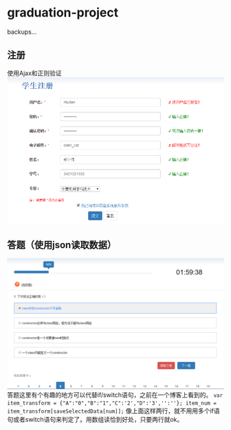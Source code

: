 # graduation-project
backups...
## 注册
使用Ajax和正则验证<br>
![](https://github.com/JianSpace/graduation-project/blob/master/screenshot/register.png)
## 答题（使用json读取数据）<br>
![](https://github.com/JianSpace/graduation-project/blob/master/screenshot/exam.png)
答题这里有个有趣的地方可以代替if/switch语句，之前在一个博客上看到的。
`var item_transform = {"A":"0","B":"1","C":'2',"D":'3','':''};
 item_num = item_transform[saveSelectedData[num]];`
像上面这样两行，就不用用多个if语句或者switch语句来判定了。用数组读恰到好处，只要两行就ok。
